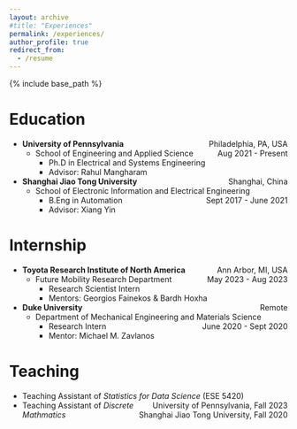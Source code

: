 ```yaml
---
layout: archive
#title: "Experiences"
permalink: /experiences/
author_profile: true
redirect_from:
  - /resume
---
```


{% include base_path %}

Education
======
* **University of Pennsylvania** <span style="float:right">Philadelphia, PA, USA</span>
  * School of Engineering and Applied Science <span style="float:right">Aug 2021 - Present</span>
    * Ph.D in Electrical and Systems Engineering
    * Advisor: Rahul Mangharam
* **Shanghai Jiao Tong University** <span style="float:right">Shanghai, China</span>
  * School of Electronic Information and Electrical Engineering <span style="float:right">Sept 2017 - June 2021</span>
    * B.Eng in Automation
    * Advisor: Xiang Yin

Internship
======
* **Toyota Research Institute of North America** <span style="float:right">Ann Arbor, MI, USA</span>
  * Future Mobility Research Department <span style="float:right">May 2023 - Aug 2023</span>
    * Research Scientist Intern
    * Mentors: Georgios Fainekos & Bardh Hoxha
* **Duke University** <span style="float:right">Remote</span>
  * Department of Mechanical Engineering and Materials Science <span style="float:right">June 2020 - Sept 2020</span>
    * Research Intern
    * Mentor: Michael M. Zavlanos

Teaching
======
* Teaching Assistant of *Statistics for Data Science* (ESE 5420) <span style="float:right">University of Pennsylvania, Fall 2023</span>
* Teaching Assistant of *Discrete Mathmatics* <span style="float:right">Shanghai Jiao Tong University, Fall 2020</span>
